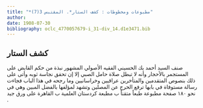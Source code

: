 ```yaml
---
title: "*مطبوعات ومخطوطات : كشف الستار*. المقتبس 3(7)"
author: 
date: 1908-07-30
bibliography: oclc_4770057679-i_31-div_14.d1e3471.bib
---
```




##  كشف الستار 


 صنف  السيد أحمد بك الحسيني  الفقيه الأصولي المشهور نبذة من حكم القابض على المستجمر بالأحجار وأنه لا تبطل صلاة حامل الصبي إلا إن تحقق نجاسة ثوبه وأتى على ذلك بنصوص المتقدمين والمتأخرين عراقيين وخراسانيين وما رجحه في هذا الباب فجاءت رسالة مستوفاة في بابها ترفع الحرج عن المصلين وتشهد لمؤلفها بالفضل المبين وهي في  نحو  ١٨٠  صفحة  مطبوعة طبعاً متقناً ب  مطبعة كردستان العلمية  ب  القاهرة  على ورق جيد  . 
